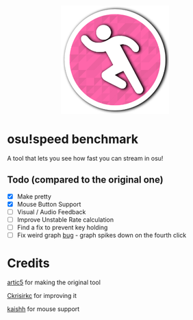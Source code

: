 <div style="text-align:center"><img width="50%" height="50%" src="images/speedbenchmarklogo.png"></div>

# osu!speed benchmark
A tool that lets you see how fast you can stream in osu!

## Todo (compared to the original one)
- [x] Make pretty
- [x] Mouse Button Support
- [ ] Visual / Audio Feedback 
- [ ] Improve Unstable Rate calculation
- [ ] Find a fix to prevent key holding 
- [ ] Fix  weird graph [bug](https://www.reddit.com/r/osugame/comments/8mkant/osuspeedml_a_recreation_of_the_old_you_suck_at/dzo8rbg/) - graph spikes down on the fourth click

# Credits
[artic5](https://github.com/arctic5/osuStreamSpeed.js) for making the original tool

[Ckrisirkc](https://github.com/ckrisirkc/osuStreamSpeed.js) for improving it

[kaishh](https://github.com/kaishh/osuStreamSpeed.js) for mouse support
